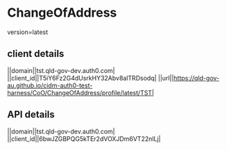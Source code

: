 
# ChangeOfAddress

version=latest

## client details

||domain||tst.qld-gov-dev.auth0.com|
||client_id||T5iY6Fz2G4dUsrkHY32Abv8alTRDsodq|
||url||https://qld-gov-au.github.io/cidm-auth0-test-harness/CoO/ChangeOfAddress/profile/latest/TST|


## API details

||domain||tst.qld-gov-dev.auth0.com|
||client_id||6bwJZGBPQG5kTEr2dVOXJDm6VT22nlLj|

